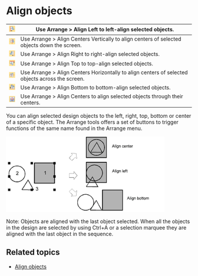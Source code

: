 # Align objects

| ![AlignLeft.png](assets/AlignLeft.png)                               | Use Arrange > Align Left to left-align selected objects.                                         |
| -------------------------------------------------------------------- | ------------------------------------------------------------------------------------------------ |
| ![AlignCentersVertically.png](assets/AlignCentersVertically.png)     | Use Arrange > Align Centers Vertically to align centers of selected objects down the screen.     |
| ![AlignRight.png](assets/AlignRight.png)                             | Use Arrange > Align Right to right-align selected objects.                                       |
| ![AlignTop.png](assets/AlignTop.png)                                 | Use Arrange > Align Top to top-align selected objects.                                           |
| ![AlignCentersHorizontally.png](assets/AlignCentersHorizontally.png) | Use Arrange > Align Centers Horizontally to align centers of selected objects across the screen. |
| ![AlignBottom.png](assets/AlignBottom.png)                           | Use Arrange > Align Bottom to bottom-align selected objects.                                     |
| ![AlignCenters.png](assets/AlignCenters.png)                         | Use Arrange > Align Centers to align selected objects through their centers.                     |

You can align selected design objects to the left, right, top, bottom or center of a specific object. The Arrange tools offers a set of buttons to trigger functions of the same name found in the Arrange menu.

![summary_-_edit00105.png](assets/summary_-_edit00105.png)

Note: Objects are aligned with the last object selected. When all the objects in the design are selected by using Ctrl+A or a selection marquee they are aligned with the last object in the sequence.

## Related topics

- [Align objects](../../Modifying/transform/Align_objects)
